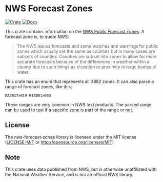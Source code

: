 # NWS Forecast Zones

[![Crate](https://img.shields.io/crates/v/nws-forecast-zones.svg)](https://crates.io/crates/nws-forecast-zones)
[![Docs](https://docs.rs/nws-forecast-zones/badge.svg)](https://docs.rs/nws-forecast-zones)

This crate contains information on the [NWS Public Forecast Zones](https://www.weather.gov/gis/PublicZones).
A forecast zone is, to quote NWS:

> The NWS issues forecasts and some watches and warnings for public zones
> which usually are the same as counties but in many cases are subsets of
> counties.  Counties are subset into zones to allow for more accurate
> forecasts because of the differences in weather within a county due to
> such things as elevation or proximity to large bodies of water.

This crate has an enum that represents all 3882 zones.  It can also parse a range of forecast zones, like this:

    MAZ017>019-RIZ001>003

These ranges are very common in NWS text products.  The parsed range can be used to test if a specific zone
is part of the range or not.

## License

The nws-forecast-zones library is licensed under the  MIT license ([LICENSE-MIT](LICENSE-MIT.txt)
or http://opensource.org/licenses/MIT)

## Note

This crate uses data published from NWS, but is otherwise unaffiliated with the National Weather Service,
and is not an official NWS library.